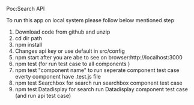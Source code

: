 Poc:Search API


To run this app on local system please follow below mentioned step

1. Download code from github and unzip
2. cd  dir path
3. npm install
4. Changes api key or use default in src/config
5. npm start after you are abe to see on browser:http://localhost:3000
6. npm test (for run test case to all components  )
7. npm test "component name" to run seperate component test case everty component have .test.js file
8. npm test Searchbox for search run searchbox component test case
8. npm test Datadisplay for search run Datadisplay component test case (and run api test case)





